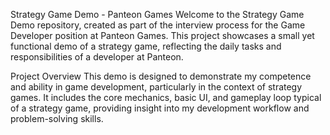 Strategy Game Demo - Panteon Games
Welcome to the Strategy Game Demo repository, created as part of the interview process for the Game Developer position at Panteon Games. This project showcases a small yet functional demo of a strategy game, reflecting the daily tasks and responsibilities of a developer at Panteon.

Project Overview
This demo is designed to demonstrate my competence and ability in game development, particularly in the context of strategy games. It includes the core mechanics, basic UI, and gameplay loop typical of a strategy game, providing insight into my development workflow and problem-solving skills.
